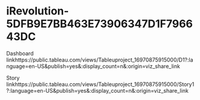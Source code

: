# iRevolution-5DFB9E7BB463E73906347D1F796643DC


Dashboard linkhttps://public.tableau.com/views/Tableuproject_16970875915000/D1?:language=en-US&publish=yes&:display_count=n&:origin=viz_share_link


Story linkhttps://public.tableau.com/views/Tableuproject_16970875915000/Story1?:language=en-US&publish=yes&:display_count=n&:origin=viz_share_link
